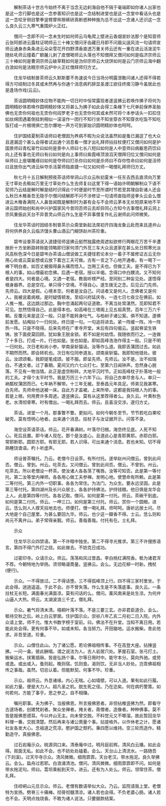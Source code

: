 <!-- { "loadSidebar": true } -->
　　解制茶话十世古今始终不离于当念无边刹海自他不隔于毫端即如你诸人出家也是这一念行脚也是这一念参善知识也是这一念结制进堂也是这一念堂中看话头也是这一念咬牙侧目擎拳竖臂摩裈擦裤研真断惑种种施为总不出这一念诸人还识这一念么良久云三九寒气重围炉火正红。

　　僧问一念即不问一念未生时如何师云乌龟爬上壁进云香烟宣妙法那个是知音师云张阿郎进云露柱证明师云三十棒又僧问牙齿藏日月即不问眉尖逞风流一句请师宣师云通身赤条条进云朵朵雪花开四野清香直透万重关师云还有一重在进云活泼泥牛随处吼师云撞着广额屠儿剥了皮僧喝师云头落也不知僧拜又僧问如何是临济宗师云三十棒如何是曹洞宗师云破草鞋如何是沩仰宗师云大烧饼如何是云门宗师云海中翻白浪如何是法眼宗师云炉中火正红僧拜师归方丈。

　　住龙华结制普茶师云久默斯要不务速说今日当场分明露泄敢问诸人还得不得若得方可结制过冬其或未然再与你通个消息病朽辞显圣渡江欲往终南习静今虽居此也是逢场作戏(云云)。

　　茶话圆明精妙体应物不能拘一切日时中恒常露现者遂竖拂云若唤作拂子将何为圆明精妙体若唤作圆明精妙体又将甚么为拂子如此会得三条椽下七尺单前保养圣胎佛也无柰你何祖也无柰你何阎罗老子也无柰你何其或未然可将个本参话头一扣扣住如丝绵团遇着倒挂刺相似一滚滚作一团行不知行坐不知坐穿衣不知穿衣吃饭不知吃饭打成一片根境俱亡忽尔爆地一声方可到家始识圆明精妙体也呵呵。

　　住护国结夏制茶话师曰老僧因为养病不暇为众说法虽然如是蚤已漏逗了也大众且道漏逗个甚么会得者试出通个消息看一僧才出礼拜师拈拄杖便打又僧问如何是护国景师曰青松翠竹曰如何是景中人师曰七长八短曰如何是人中意师曰病躯思药饮曰向上还有事也无师曰有曰如何是向上事师曰紫霞峰顶浪滔天僧拜归位又僧问如何是纵师曰上座堪雕琢曰如何是夺师曰打杀你曰如何是杀师曰不存你性命曰如何是活师曰且放你出气进云纵夺杀活蒙师指直捷一句又如何师一喝僧礼拜师归方丈。

　　秋七月十五日解制预夜茶话师举洞山示众云秋初夏末一任东去西去直须向万里无寸草处去秪如万里无寸草处作么生去师复曰这里下得一语始许明朝解制众下语不契师乃云结是解时解是结时识得此个时便是时节至所谓时节若至其理自彰诸人还会么秋日木稚香吾无隐乎尔僧问结解即不问不涉修证一句请师直指师竖拳头云会么僧进云木稚香满院人人鼻皆闻既是解制时为甚有会与不会师云茅本无长短原来地不平进云国师始创和尚中兴护国家风今昔同否师云去却异同心方知今古事僧礼拜云洞上宗风重振此天台不异昔灵山师云作么生是不异事僧复作礼云谢师此问师微笑。

　　住龙华茶话时因结冬制普茶示众斋堂新起法席初开四海龙象云赴而来且道弁山将何供养良久云临济馒头曹山酒云门糊饼赵州茶珍重。

　　碧岑设普茶请说入道捷径师竖拂云挺然独露绝周遮拟欲修行两眼花万苦千辛遭挫折十方坐断路转赊能领略即归家何须门外觅三车大众且道家在甚么处日照寒光淡风高秋色深今日是碧岑办茶请山僧说做工夫捷径若论本分一着子不属修证古云无你用心处或云莫妄想或云放下着岂工夫可做。古有一言之下心地开通者。有一喝下一棒下明白者。如百丈被搊得鼻头痛而悟入。岂用工夫也。但做工夫。是不得已为下根人的事。如山僧最初念佛。后遇一老宿。授以半偈。念得口中白醭流。又不知何者是四大。何者是心境。又遇一老宿。教我听楞严经。至同别二种妄见处。遂悟得根身器界。总是空花。单只得个空境。不得自心。遂生拨无之念。后见云门先师。先师云。四大是假。心境本空。何者是汝自己。问话者又是何人。念佛者又是何人。我被说着病根。是时疑情顿发。至绍兴府延庆寺。一连七日七夜立在佛前。如人推一推。这边跳过那边。胸中忽涌起两句证道歌。不离当处常湛然。觅即知君不可见。忽然悟得自己。此是得本也。如高峰在三塔阁上见五祖真赞。百年三万六千朝。反覆元来是这汉一般。只是不能转身吐气。与柏树子诸公案。俱不知道。遂佛前发愿。拈阄拈个一归何处。终日提一句。一句追将进去。紧一阵缓一阵。冷一阵热一阵。只是不晓得。后来先师在广孝寺开堂。末后有四句偈云。竖起脊梁生铁铸。放下面皮莫回顾。犹如象王脱金锁。若不如是何劫悟。我随依而行之。一连做了十多日。打成一片。行也如是。坐也如是。即如高峰浩浩作得主一般。只是不明一归何处。次日老和尚小参。举南泉斩猫话。汝等作么道。我即丢蒲团过去。如此不期然而然。即会转机也。次日有位同参道友。颂南泉斩猫。我即知他错处。彼云。汝颂颂看。我即提笔成颂。彼不服。即呈先师。先师云。汝不是。汝不如瑞白。不通文者。过了春期。夏间又约六七众打七。至第六日闻钟声。忽然身心脱落。不见有一物当情。此正是虚空粉碎。大地平沉时节。正如高峰枕子扑落地一般的工夫。才得个太平时节。我是万历三十六年下山。将自己衣单尽舍与人。单只一衲瓢杖蒲团而已。七年衲不解带。十三年无被。至泰昌元年具足。师弟见我甚寒。白先师。先师命他送被一床。自此方才盖被。上来所举。这都是我钝根人为的事。若是上根。何用费许多周遮。遂竖拂云。莫有从这里荐得者么。良久云。叶黄秋色老。水清彻骨寒。时有僧出。一喝礼拜而去。师云。且喜没交涉。遂归方丈。

　　茶话。进堂一个月。那事瞥不瞥。更拟问。如何今朝冬至节。节节若吃白果咬破壳。莫有悟明心地者。出来通个消息。拄杖子与汝证据开示。问答不录。

　　海空设茶请茶话。师云。花开春满树。叶落尽归根。海空终见底。人死不知心。死后且置。即今诸人现在。那个是汝底心。且道此心是青耶黄耶。赤耶白耶。常耶断耶。圆耶方耶。有耶无耶。若人识得。可出来通个消息。若也未知。切不得熟睡饶谵语。杓卜听虚声。

　　师设普茶嘱托。乃云。老僧今日设茶。有所付托。遂举赵州问僧云。曾到此间否。僧云。曾到。州云。吃茶去。又问僧云。曾到此间否。僧云。不曾到。州云。吃茶去。所以老僧设一杯茶。使汝诸人各各荡了嘴唇。汝等可知否。此是第一等付托。第二汝等堂内禅师。各各用心做工夫参禅。发明心地。使慧命有所赖。此是第二等付托。第三内外一切职事。各各为常住。为法门。为众生。要永远坚固。此是第三等付托。第四湖州及长兴众居士。各各护持佛法。护持钱粮。他日俱是龙华会上人。此是第四等付托。各各记取。僧问。如何是第一付托。师云。茶碗干到底。如何是第二付托。师云。一呷三口。如何是第三付托。师云。赏你一个圆眼。进云。恁么则人人撑天拄地去也。师便打。僧一喝礼拜。师呵呵。唐祈远居士问。尽大地是个自己屋里。为甚么要回九华。师云。也少这一瓣香不得。士云。恁么则和尚元不离弁山。弟子常得亲觐。师云。善哉善哉。付托有在。士礼拜。

　　示众

　　住龙华示众四禁语。第一不许暗中独坐。第二不得寻光推求。第三不许搜拣语言。第四不得门外打之绕。如此做去。不妨克日成功。

　　过密印寺。众请示众。师云。荡荡和风过晋昌。李白桃红满院香。秪为诸君浑不荐。今朝特地为举扬。须领略谩啇量。竖拂云。会么。无边花柳一时新。拽杖(便行)。

　　示众。一不得放过。二不得话堕。三不得孤峰顶上行。四不得三家村里坐。于此会得。逍逍遥遥。于此不会。亦不曾失落。作么生是不失落底事。良久云。一条拄杖无长短。满面春光满面凉。莫有问话的么。僧问。薰风南来是处生凉。为何弁山逼人大热。师云。太湖波浪三千丈。僧礼拜。

　　示众。暑气将清未清。梧桐叶落不落。不是三要三玄。亦非君臣道合。会么。秪待交秋之后。岭上白云寥廓。住护国示众。崇祯八年乙亥二月初二日入院。内外众请上堂。师不允。惟大书数字榜于室前。曰。佛法不在升堂。当知不离日用。若能此处会得。更有何事不毕。如或未知。各当努力。开田锄地。运水搬柴。舍此他求。非吾至道。珍重。

　　示众。山僧住此山。为了诸公愿。若论佛祖相传事。不在高登大座。拈捶竖拂。一问一畣。彼此酬唱。谓之说法为人。古人岩居穴处。茅屋石室。张弓打土。搬柴运水。挟篱插锹。皆是弘扬个事。尔等日用时中。能守本分。莫向外驰。或劳或逸。或出或入。蚤则起。晚则宿。饥则食。渴则饮。无非当人妙处。岂乖佛祖相传之事哉。虽然。切忌认着。但能默契。何事不毕。珍重。

　　示众。祖师云。外息诸缘。内心无喘。心如墙壁。可以入道。果有如此行履。如此力量。便是大力人。超凡圣之机。脱生死之径。乃在迩矣。何在病朽警策。如何若何。方能了事乎。思之参之。自不相赚。

　　嘱托职事。夫为佛子。当报佛恩。所言报佛恩者。非但拈椎竖拂为然。即看守古道场者。创建梵刹者。聚众坐禅者。掩关者。斋僧者。造像者。种种佛事。莫不皆是报佛恩德耳。今以弁山无主。向未曾交脱。不料觉元又不唧溜。故此暂回龙华料理一番。交脱清楚。然后再来与诸公啇量个事。拈提格外。以作休老之计。愿诸社友各发大心。念祖道之荒凉。愍护国之颓朽。秉四愿以维持。空三轮而造作。精勤造守。真报佛恩。

　　过石宕庵示众。桃源洞口来。清泰庵中过。明月庭前辉。清风白云播。如此会得。觌面无私。如此不会。也不妨处处磕着。会么。天台山上清流水。一路随吾(下剡溪)。过天华寺示众。清风微微。细雨霏霏。天台老汉。带水拖泥。良久举拂云。会么。扁舟过若耶。白浪涌清池。僧问。清风微微。细雨霏霏即不问。如何是带水拖泥句。师曰。蒿坝乘船到天华。进云。还有为人处么。师云。领常住茶。僧礼拜。

　　住崆峒山元旦示众。师云。老僧有数语举似大众。乃云。监院请我上堂。老僧特为宣扬。劈脊三十痛棒。彻骨彻髓清凉。诸人若也会得。不负老婆心肠。诸人若也不会。天明点烛烧香。不敢为诸人说法。只要据款结案。

